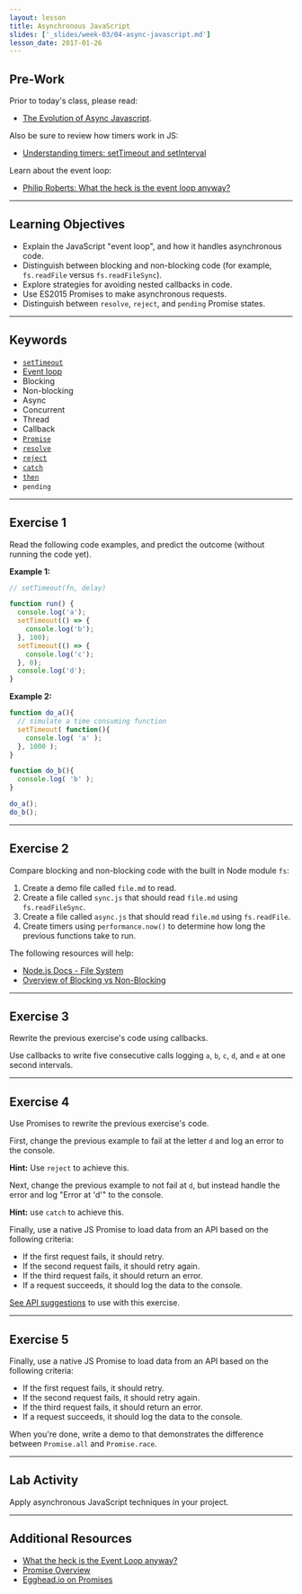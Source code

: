 ```yaml
---
layout: lesson
title: Asynchronous JavaScript
slides: ['_slides/week-03/04-async-javascript.md']
lesson_date: 2017-01-26
---
```


## Pre-Work

Prior to today's class, please read:

- [The Evolution of Async Javascript](https://blog.risingstack.com/asynchronous-javascript/).

Also be sure to review how timers work in JS:

- [Understanding timers: setTimeout and setInterval](http://javascript.info/tutorial/settimeout-setinterval)

Learn about the event loop:

- [Philip Roberts: What the heck is the event loop anyway?](https://www.youtube.com/watch?v=8aGhZQkoFbQ)

---

## Learning Objectives

- Explain the JavaScript "event loop", and how it handles asynchronous code.
- Distinguish between blocking and non-blocking code (for example, `fs.readFile` versus `fs.readFileSync`).
- Explore strategies for avoiding nested callbacks in code.
- Use ES2015 Promises to make asynchronous requests.
- Distinguish between `resolve`, `reject`, and `pending` Promise states.

---

## Keywords

- [`setTimeout`](https://developer.mozilla.org/en-US/docs/Web/API/WindowTimers/setTimeout)
- [Event loop](https://developer.mozilla.org/en/docs/Web/JavaScript/EventLoop)
- Blocking
- Non-blocking
- Async
- Concurrent
- Thread
- Callback
- [`Promise`](https://developer.mozilla.org/en/docs/Web/JavaScript/Reference/Global_Objects/Promise)
- [`resolve`](https://developer.mozilla.org/en/docs/Web/JavaScript/Reference/Global_Objects/Promise/resolve)
- [`reject`](https://developer.mozilla.org/en/docs/Web/JavaScript/Reference/Global_Objects/Promise/reject)
- [`catch`](https://developer.mozilla.org/en-US/docs/Web/JavaScript/Reference/Global_Objects/Promise/catch)
- [`then`](https://developer.mozilla.org/en-US/docs/Web/JavaScript/Reference/Global_Objects/Promise/then)
- `pending`

---

## Exercise 1

Read the following code examples, and predict the outcome (without running the code yet).

**Example 1:**

```js
// setTimeout(fn, delay)

function run() {
  console.log('a');
  setTimeout(() => {
    console.log('b');
  }, 100);  
  setTimeout(() => {
    console.log('c');
  }, 0);
  console.log('d');
}
```

**Example 2:**

```js
function do_a(){
  // simulate a time consuming function
  setTimeout( function(){
    console.log( 'a' );
  }, 1000 );
}

function do_b(){
  console.log( 'b' );
}

do_a();
do_b();
```

---

## Exercise 2

Compare blocking and non-blocking code with the built in Node module `fs`:

1. Create a demo file called `file.md` to read.
2. Create a file called `sync.js` that should read `file.md` using `fs.readFileSync`.
3. Create a file called `async.js` that should read `file.md` using `fs.readFile`.
4. Create timers using `performance.now()` to determine how long the previous functions take to run.

The following resources will help:

- [Node.js Docs - File System](https://nodejs.org/api/fs.html)
- [Overview of Blocking vs Non-Blocking](https://github.com/nodejs/node/blob/master/doc/topics/blocking-vs-non-blocking.md)

---

## Exercise 3

Rewrite the previous exercise's code using callbacks.

Use callbacks to write five consecutive calls logging `a`, `b`, `c`, `d`, and `e` at one second intervals.

---

## Exercise 4

Use Promises to rewrite the previous exercise's code.

First, change the previous example to fail at the letter `d` and log an error to the console. 

**Hint:** Use `reject` to achieve this.

Next, change the previous example to not fail at `d`, but instead handle the error and log "Error at 'd'" to the console. 

**Hint:** use `catch` to achieve this.

Finally, use a native JS Promise to load data from an API based on the following criteria:

- If the first request fails, it should retry.
- If the second request fails, it should retry again.
- If the third request fails, it should return an error.
- If a request succeeds, it should log the data to the console.

[See API suggestions](https://github.com/toddmotto/public-apis) to use with this exercise.

---

## Exercise 5

Finally, use a native JS Promise to load data from an API based on the following criteria:

- If the first request fails, it should retry.
- If the second request fails, it should retry again.
- If the third request fails, it should return an error.
- If a request succeeds, it should log the data to the console.

When you're done, write a demo to that demonstrates the difference between `Promise.all` and `Promise.race`.

---

## Lab Activity

Apply asynchronous JavaScript techniques in your project.

---

## Additional Resources

- [What the heck is the Event Loop anyway?](http://2014.jsconf.eu/speakers/philip-roberts-what-the-heck-is-the-event-loop-anyway.html)
- [Promise Overview](http://www.1bytebeta.com/javascript-promise-overview/)
- [Egghead.io on Promises](https://egghead.io/lessons/ecmascript-6-promises-with-es6)
